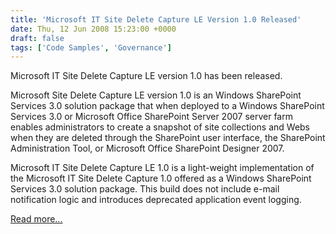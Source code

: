```yaml
---
title: 'Microsoft IT Site Delete Capture LE Version 1.0 Released'
date: Thu, 12 Jun 2008 15:23:00 +0000
draft: false
tags: ['Code Samples', 'Governance']
---
```


Microsoft IT Site Delete Capture LE version 1.0 has been released.

Microsoft Site Delete Capture LE version 1.0 is an Windows SharePoint Services 3.0 solution package that when deployed to a Windows SharePoint Services 3.0 or Microsoft Office SharePoint Server 2007 server farm enables administrators to create a snapshot of site collections and Webs when they are deleted through the SharePoint user interface, the SharePoint Administration Tool, or Microsoft Office SharePoint Designer 2007.  
  
Microsoft IT Site Delete Capture LE 1.0 is a light-weight implementation of the Microsoft IT Site Delete Capture 1.0 offered as a Windows SharePoint Services 3.0 solution package. This build does not include e-mail notification logic and introduces deprecated application event logging.  
  
[Read more...](http://www.codeplex.com/governance/Release/ProjectReleases.aspx?ReleaseId=14351)